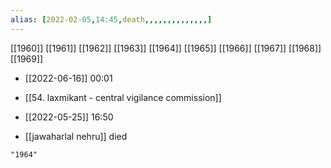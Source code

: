 ```yaml
---
alias: [2022-02-05,14:45,death,,,,,,,,,,,,,,]
---
```

[[1960]] [[1961]] [[1962]] [[1963]] [[1964]] [[1965]] [[1966]] [[1967]] [[1968]] [[1969]]

- [[2022-06-16]] 00:01
- [[54. laxmikant - central vigilance commission]]

- [[2022-05-25]] 16:50
- [[jawaharlal nehru]] died
```query
"1964"
```